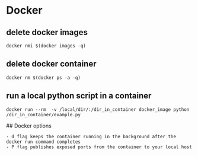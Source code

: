# Docker

## delete docker images
	docker rmi $(docker images -q)

## delete docker container 
	docker rm $(docker ps -a -q)

## run a local python script in a container
	docker run --rm  -v /local/dir/:/dir_in_container docker_image python /dir_in_container/example.py




## Docker options

	- d flag keeps the container running in the background after the docker run command completes 
	- P flag publishes exposed ports from the container to your local host


